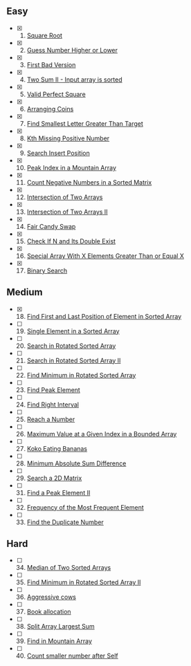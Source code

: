 ## Easy

- [x] 1. [Square Root](https://leetcode.com/problems/sqrtx/)
- [x] 2. [Guess Number Higher or Lower](https://leetcode.com/problems/guess-number-higher-or-lower/)
- [x] 3. [First Bad Version](https://leetcode.com/problems/first-bad-version/)
- [x] 4. [Two Sum II - Input array is sorted](https://leetcode.com/problems/two-sum-ii-input-array-is-sorted/)
- [x] 5. [Valid Perfect Square](https://leetcode.com/problems/valid-perfect-square/)
- [x] 6. [Arranging Coins](https://leetcode.com/problems/arranging-coins/)
- [x] 7. [Find Smallest Letter Greater Than Target](https://leetcode.com/problems/find-smallest-letter-greater-than-target/)
- [x] 8. [Kth Missing Positive Number](https://leetcode.com/problems/kth-missing-positive-number/)
- [x] 9. [Search Insert Position](https://leetcode.com/problems/search-insert-position/)
- [x] 10. [Peak Index in a Mountain Array](https://leetcode.com/problems/peak-index-in-a-mountain-array/)
- [x] 11. [Count Negative Numbers in a Sorted Matrix](https://leetcode.com/problems/count-negative-numbers-in-a-sorted-matrix/)
- [x] 12. [Intersection of Two Arrays](https://leetcode.com/problems/intersection-of-two-arrays/)
- [x] 13. [Intersection of Two Arrays II](https://leetcode.com/problems/intersection-of-two-arrays-ii/)
- [x] 14. [Fair Candy Swap](https://leetcode.com/problems/fair-candy-swap/)
- [x] 15. [Check If N and Its Double Exist](https://leetcode.com/problems/check-if-n-and-its-double-exist/)
- [x] 16. [Special Array With X Elements Greater Than or Equal X](https://leetcode.com/problems/special-array-with-x-elements-greater-than-or-equal-x/)
- [x] 17. [Binary Search](https://leetcode.com/problems/binary-search/)

## Medium

- [x] 18. [Find First and Last Position of Element in Sorted Array](https://leetcode.com/problems/find-first-and-last-position-of-element-in-sorted-array/)
- [ ] 19. [Single Element in a Sorted Array](https://leetcode.com/problems/single-element-in-a-sorted-array/)
- [ ] 20. [Search in Rotated Sorted Array](https://leetcode.com/problems/search-in-rotated-sorted-array/)
- [ ] 21. [Search in Rotated Sorted Array II](https://leetcode.com/problems/search-in-rotated-sorted-array-ii/)
- [ ] 22. [Find Minimum in Rotated Sorted Array](https://leetcode.com/problems/find-minimum-in-rotated-sorted-array/)
- [ ] 23. [Find Peak Element](https://leetcode.com/problems/find-peak-element/)
- [ ] 24. [Find Right Interval](https://leetcode.com/problems/find-right-interval/)
- [ ] 25. [Reach a Number](https://leetcode.com/problems/reach-a-number/)
- [ ] 26. [Maximum Value at a Given Index in a Bounded Array](https://leetcode.com/problems/maximum-value-at-a-given-index-in-a-bounded-array/)
- [ ] 27. [Koko Eating Bananas](https://leetcode.com/problems/koko-eating-bananas/)
- [ ] 28. [Minimum Absolute Sum Difference](https://leetcode.com/problems/minimum-absolute-sum-difference/)
- [ ] 29. [Search a 2D Matrix](https://leetcode.com/problems/search-a-2d-matrix/)
- [ ] 31. [Find a Peak Element II](https://leetcode.com/problems/find-a-peak-element-ii/)
- [ ] 32. [Frequency of the Most Frequent Element](https://leetcode.com/problems/frequency-of-the-most-frequent-element/)
- [ ] 33. [Find the Duplicate Number](https://leetcode.com/problems/find-the-duplicate-number/)

## Hard

- [ ] 34. [Median of Two Sorted Arrays](https://leetcode.com/problems/median-of-two-sorted-arrays/)
- [ ] 35. [Find Minimum in Rotated Sorted Array II](https://leetcode.com/problems/find-minimum-in-rotated-sorted-array-ii/)
- [ ] 36. [Aggressive cows](https://www.spoj.com/problems/AGGRCOW/)
- [ ] 37. [Book allocation](https://www.geeksforgeeks.org/allocate-minimum-number-pages/)
- [ ] 38. [Split Array Largest Sum](https://leetcode.com/problems/split-array-largest-sum/)
- [ ] 39. [Find in Mountain Array](https://leetcode.com/problems/find-in-mountain-array/)
- [ ] 40. [Count smaller number after Self](https://leetcode.com/problems/count-of-smaller-numbers-after-self/)
